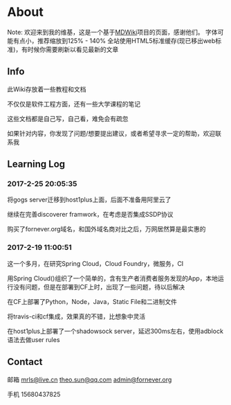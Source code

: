 # About

Note: 欢迎来到我的维基，这是一个基于[MDWiki](http://dynalon.github.io/mdwiki)项目的页面，感谢他们。
字体可能有点小，推荐缩放到125% - 140%
全站使用HTML5标准缓存(现已移出web标准)，有时候你需要刷新以看见最新的文章

## Info

此Wiki存放着一些教程和文档

不仅仅是软件工程方面，还有一些大学课程的笔记

这些文档都是自己写，自己看，难免会有疏忽

如果针对内容，你发现了问题/想要提出建议，或者希望寻求一定的帮助，欢迎联系我

## Learning Log

### 2017-2-25 20:05:35

将gogs server迁移到host1plus上面，后面不准备用阿里云了

继续在完善discoverer framwork，在考虑是否集成SSDP协议

购买了fornever.org域名，和国外域名商对比之后，万网居然算是最实惠的

### 2017-2-19 11:00:51

这一个多月，在研究Spring Cloud，Cloud Foundry，微服务，CI

用Spring Cloud()组织了一个简单的，含有生产者消费者服务发现的App，本地运行没有问题，但是在部署到CF上时，出现了一些问题，待以后解决

在CF上部署了Python，Node，Java，Static File和二进制文件

将travis-ci和cf集成，效果真的不错，比想象中灵活

在host1plus上部署了一个shadowsock server，延迟300ms左右，使用adblock语法去做user rules

## Contact

邮箱 <mrls@live.cn> <theo.sun@qq.com> <admin@fornever.org>

手机 15680437825
